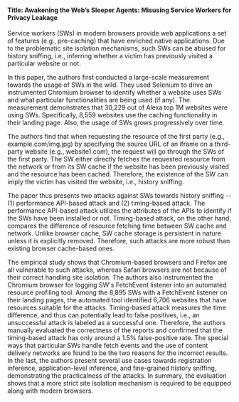 #### Title: Awakening the Web’s Sleeper Agents: Misusing Service Workers for Privacy Leakage  
Service workers (SWs) in modern browsers provide web applications a set of features (e.g., pre-caching) that have enriched native applications.
Due to the problematic site isolation mechanisms, such SWs can be abused for history sniffing, i.e., inferring whether a victim has previously visited a particular website or not.

In this paper, the authors first conducted a large-scale measurement towards the usage of SWs in the wild.
They used Selenium to drive an instrumented Chromium browser to identify whether a website uses SWs and what particular functionalities are being used (if any).
The measurement demonstrates that 30,229 out of Alexa top 1M websites were using SWs.
Specifically, 8,559 websites use the caching functionality in their landing page.
Also, the usage of SWs grows progressively over time.

The authors find that when requesting the resource of the first party (e.g., example.com/img.jpg) by specifying the source URL of an iframe on a third-party website (e.g., website1.com), the request will go through the SWs of the first party.
The SW either directly fetches the requested resource from the network or from its SW cache if the website has been previously visited and the resource has been cached.
Therefore, the existence of the SW can imply the victim has visited the website, i.e., history sniffing.

The paper thus presents two attacks against SWs towards history sniffing -- (1) performance API-based attack and (2) timing-based attack.
The performance API-based attack utilizes the attributes of the APIs to identify if the SWs have been installed or not.
Timing-based attack, on the other hand, compares the difference of resource fetching time between SW cache and network.
Unlike browser cache, SW cache storage is persistent in nature unless it is explicitly removed.
Therefore, such attacks are more robust than existing browser cache-based ones.

The empirical study shows that Chromium-based browsers and Firefox are all vulnerable to such attacks, whereas Safari browsers are not because of their correct handling site isolation.
The authors also instrumented the Chromium browser for logging SW's FetchEvent listener into an automated resource profiling tool.
Among the 8,895 SWs with a FetchEvent listener on their landing pages,
the automated tool identified 6,706 websites that have resources suitable for the attacks.
Timing-based attack measures the time difference, and thus can potentially lead to false positives, i.e., an unsuccessful attack is labeled as a successful one.
Therefore, the authors manually evaluated the correctness of the reports and confirmed that the timing-based attack has only around a 1.5% false-positive rate.
The special ways that particular SWs handle fetch events and the use of content delivery networks are found to be the two reasons for the incorrect results.
In the last, the authors present several use cases towards registration inference, application-level inference, and fine-grained history sniffing, demonstrating the practicalness of the attacks.
In summary, the evaluation shows that a more strict site isolation mechanism is required to be equipped along with modern browsers.
